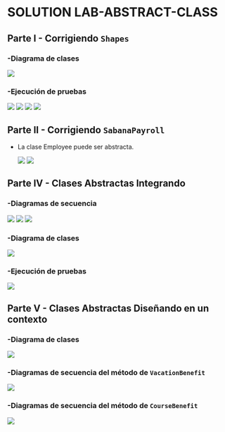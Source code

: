 # SOLUTION LAB-ABSTRACT-CLASS
## Parte I - Corrigiendo `Shapes`
### -Diagrama de clases
![](img/shaper-class-diagram.png)
### -Ejecución de pruebas
![](img/Circleclass.png)
![](img/Rectangletest.png)
![](img/Squaretest.png)
![](img/Triangletest.png)
## Parte II - Corrigiendo `SabanaPayroll`
* La clase Employee puede ser abstracta.

  ![](img/sabanapayroll-class-diagram-act.png)
  ![](img/EmployeeTest.png)

## Parte IV - Clases Abstractas Integrando
### -Diagramas de secuencia
  ![](img/calculateemployeesalary-sequence-diagram.png)
  ![](img/calculatedallemployeesbalance-sequence-diagram.png)
  ![](img/deposittoemplotee-sequence-diagram.png)
### -Diagrama de clases
  ![](img/sabanapayroll-class-diagram-act2.png)
### -Ejecución de pruebas
  ![](img/SabanaNominaTest.png)
  

## Parte V - Clases Abstractas Diseñando en un contexto

### -Diagrama de clases
![](img/niversitybenefit-class-diagram .png)
### -Diagramas de secuencia del método de `VacationBenefit`
![](img/retirewforvacations-sequence-diagram.png)
### -Diagramas de secuencia del método de `CourseBenefit`
![](img/coursesBenefit-sequence-diagram.png)